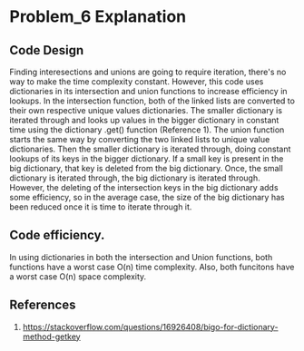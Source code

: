 # Problem_6 Explanation

## Code Design
Finding interesections and unions are going to require iteration, there's no way to make the time complexity constant. However, this code uses dictionaries in its intersection and union functions to increase efficiency in lookups. In the intersection function, both of the linked lists are converted to their own respective unique values dictionaries. The smaller dictionary is iterated through and looks up values in the bigger dictionary in constant time using the dictionary .get() function (Reference 1). The union function starts the same way by converting the two linked lists to unique value dictionaries. Then the smaller dictionary is iterated through, doing constant lookups of its keys in the bigger dictionary. If a small key is present in the big dictionary, that key is deleted from the big dictionary. Once, the small dictionary is iterated through, the big dictionary is iterated through. However, the deleting of the intersection keys in the big dictionary adds some efficiency, so in the average case, the size of the big dictionary has been reduced once it is time to iterate through it.

## Code efficiency.
In using dictionaries in both the intersection and Union functions, both functions have a worst case O(n) time complexity. Also, both funcitons have a worst case O(n) space complexity.

## References
1. https://stackoverflow.com/questions/16926408/bigo-for-dictionary-method-getkey